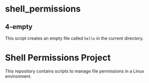 # shell_permissions

## 4-empty
This script creates an empty file called `hello` in the current directory.
# Shell Permissions Project
This repository contains scripts to manage file permissions in a Linux environment.
